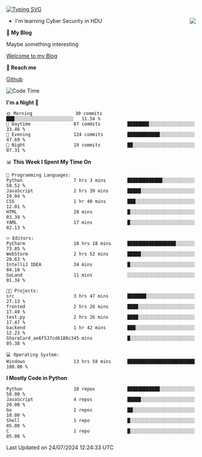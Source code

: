 [![Typing SVG](https://readme-typing-svg.herokuapp.com?font=Fira+Code&pause=1000&random=false&width=450&height=60&lines=Hello+%F0%9F%91%8B%F0%9F%8F%BB;I'm+JBNRZ)](https://git.io/typing-svg)

<a href="#">
  <img align="right" src="https://github-readme-stats.vercel.app/api?username=JBNRZ&show_icons=true&bg_color=15,f2f7fd,E0EAFC" />
</a>

- I'm learning Cyber Security in HDU

 **🌱 My Blog**

Maybe something interesting

[Welcome to my Blog](https://jbnrz.com.cn/)

 **💬 Reach me** 

[Github](https://github.com/JBNRZ)


<!--START_SECTION:waka-->
![Code Time](http://img.shields.io/badge/Code%20Time-613%20hrs%2058%20mins-blue)

**I'm a Night 🦉** 

```text
🌞 Morning                30 commits          ███░░░░░░░░░░░░░░░░░░░░░░   11.54 % 
🌆 Daytime                87 commits          ████████░░░░░░░░░░░░░░░░░   33.46 % 
🌃 Evening                124 commits         ████████████░░░░░░░░░░░░░   47.69 % 
🌙 Night                  19 commits          ██░░░░░░░░░░░░░░░░░░░░░░░   07.31 % 
```


📊 **This Week I Spent My Time On** 

```text
💬 Programming Languages: 
Python                   7 hrs 3 mins        █████████████░░░░░░░░░░░░   50.52 % 
JavaScript               2 hrs 39 mins       █████░░░░░░░░░░░░░░░░░░░░   19.04 % 
CSS                      1 hr 40 mins        ███░░░░░░░░░░░░░░░░░░░░░░   12.01 % 
HTML                     28 mins             █░░░░░░░░░░░░░░░░░░░░░░░░   03.39 % 
YAML                     17 mins             █░░░░░░░░░░░░░░░░░░░░░░░░   02.13 % 

🔥 Editors: 
PyCharm                  10 hrs 18 mins      ██████████████████░░░░░░░   73.85 % 
WebStorm                 2 hrs 52 mins       █████░░░░░░░░░░░░░░░░░░░░   20.63 % 
IntelliJ IDEA            34 mins             █░░░░░░░░░░░░░░░░░░░░░░░░   04.18 % 
GoLand                   11 mins             ░░░░░░░░░░░░░░░░░░░░░░░░░   01.34 % 

🐱‍💻 Projects: 
src                      3 hrs 47 mins       ███████░░░░░░░░░░░░░░░░░░   27.13 % 
fronted                  2 hrs 26 mins       ████░░░░░░░░░░░░░░░░░░░░░   17.49 % 
test.py                  2 hrs 26 mins       ████░░░░░░░░░░░░░░░░░░░░░   17.47 % 
backend                  1 hr 42 mins        ███░░░░░░░░░░░░░░░░░░░░░░   12.23 % 
ShareCard_ae6f537cd6180c345 mins             █░░░░░░░░░░░░░░░░░░░░░░░░   05.38 % 

💻 Operating System: 
Windows                  13 hrs 58 mins      █████████████████████████   100.00 % 
```

**I Mostly Code in Python** 

```text
Python                   10 repos            ████████████░░░░░░░░░░░░░   50.00 % 
JavaScript               4 repos             █████░░░░░░░░░░░░░░░░░░░░   20.00 % 
Go                       2 repos             ██░░░░░░░░░░░░░░░░░░░░░░░   10.00 % 
Shell                    1 repo              █░░░░░░░░░░░░░░░░░░░░░░░░   05.00 % 
C                        1 repo              █░░░░░░░░░░░░░░░░░░░░░░░░   05.00 % 
```




 Last Updated on 24/07/2024 12:24:33 UTC
<!--END_SECTION:waka-->
